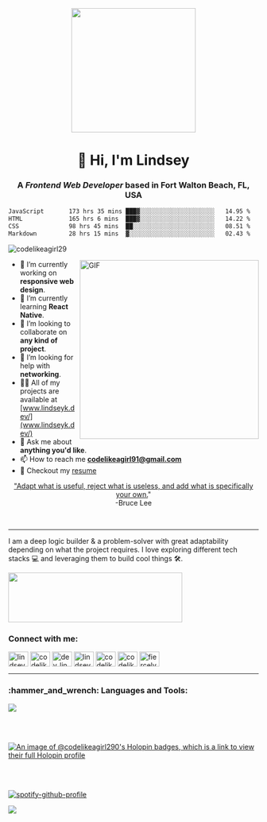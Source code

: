 <div id="header" align="center">
  <img src="https://media.giphy.com/media/jrnlTtQdMwdpzXs1l7/giphy.gif" width="250"/>
</div>
<h1 align="center">👋 Hi, I'm Lindsey</h1>
<h3 align="center">A <i>Frontend Web Developer</i> based in Fort Walton Beach, FL, USA</h3>

<!--START_SECTION:waka-->

```txt
JavaScript       173 hrs 35 mins ███▓░░░░░░░░░░░░░░░░░░░░░   14.95 %
HTML             165 hrs 6 mins  ███▓░░░░░░░░░░░░░░░░░░░░░   14.22 %
CSS              98 hrs 45 mins  ██░░░░░░░░░░░░░░░░░░░░░░░   08.51 %
Markdown         28 hrs 15 mins  ▓░░░░░░░░░░░░░░░░░░░░░░░░   02.43 %
```

<!--END_SECTION:waka-->

<p align="left"> <img src="https://komarev.com/ghpvc/?username=codelikeagirl29&label=Profile%20views&color=0e75b6&style=flat" alt="codelikeagirl29" /> </p>

<img align="right" alt="GIF" src="https://res.cloudinary.com/codelikeagirl29/image/upload/v1685765728/dev-branding/dev_girl_rxjcb3_scevwv.png" width="360px"/>

- 🔭 I’m currently working on **responsive web design**.
- 🌱 I’m currently learning **React Native**.
- 👯 I’m looking to collaborate on **any kind of project**.
- 🤝 I’m looking for help with **networking**.
- 👨‍💻 All of my projects are available at [www.lindseyk.dev/](www.lindseyk.dev/)
- 💬 Ask me about **anything you'd like**.
- 📫 How to reach me **codelikeagirl91@gmail.com**
- 📝 Checkout my [resume](https://drive.google.com/file/d/1BVZxrbHCzUo37u5Fx-chgjJkh8DSLKfU/view?usp=sharing)

<p align="center"><u>"Adapt what is useful, reject what is useless, and add what is specifically your own.</u>"<br> -Bruce Lee</p>
<br/>

---

<p align="left">I am a deep logic builder & a problem-solver with great adaptability depending on what the project requires. I love exploring different tech stacks 💻 and leveraging them to build cool things 🛠️. </p>

<img src="https://user-images.githubusercontent.com/25946305/149823995-93f5e982-97fd-4c20-b096-dec039e8905b.png" alt="" width="350px" height="100px" />

<h3 align="left">Connect with me:</h3>
<p align="left">
<a href="https://codepen.io/lindseythedeveloper" target="blank"><img align="center" src="https://raw.githubusercontent.com/rahuldkjain/github-profile-readme-generator/master/src/images/icons/Social/codepen.svg" alt="lindseythedeveloper" height="30" width="40" /></a>
<a href="https://dev.to/codelikeagirl29" target="blank"><img align="center" src="https://raw.githubusercontent.com/rahuldkjain/github-profile-readme-generator/master/src/images/icons/Social/devto.svg" alt="codelikeagirl29" height="30" width="40" /></a>
<a href="https://twitter.com/dev_lindseyk" target="blank"><img align="center" src="https://raw.githubusercontent.com/rahuldkjain/github-profile-readme-generator/master/src/images/icons/Social/twitter.svg" alt="dev_lindseyk" height="30" width="40" /></a>
<a href="https://linkedin.com/in/lindsey-howard" target="blank"><img align="center" src="https://raw.githubusercontent.com/rahuldkjain/github-profile-readme-generator/master/src/images/icons/Social/linked-in-alt.svg" alt="lindsey-howard" height="30" width="40" /></a>
<a href="https://codesandbox.com/codelikeagirl29" target="blank"><img align="center" src="https://raw.githubusercontent.com/rahuldkjain/github-profile-readme-generator/master/src/images/icons/Social/codesandbox.svg" alt="codelikeagirl29" height="30" width="40" /></a>
<a href="https://fb.com/codelikeagirl91" target="blank"><img align="center" src="https://raw.githubusercontent.com/rahuldkjain/github-profile-readme-generator/master/src/images/icons/Social/facebook.svg" alt="codelikeagirl91" height="30" width="40" /></a>
<a href="https://instagram.com/fiercely.lindseyy" target="blank"><img align="center" src="https://raw.githubusercontent.com/rahuldkjain/github-profile-readme-generator/master/src/images/icons/Social/instagram.svg" alt="fiercely.lindseyy" height="30" width="40" /></a>
</p>

---

<h3 align="left">:hammer_and_wrench: Languages and Tools:</h3>
<p align="left"> <a href="https://skillicons.dev" target="_blank" rel="noreferrer"> <img src="https://skillicons.dev/icons?i=nextjs,react,css,express,gatsby,git,js,mongodb,nodejs,postgres,sass,tailwind,bootstrap,postman,vscode" /></a> 

<br /><br />

[![An image of @codelikeagirl290's Holopin badges, which is a link to view their full Holopin profile](https://holopin.me/codelikeagirl290)](https://holopin.io/@codelikeagirl290)

<br /><br/>

[![spotify-github-profile](https://spotify-github-profile.vercel.app/api/view?uid=1290519664&cover_image=true&theme=natemoo-re&show_offline=false&background_color=121212&bar_color=ffa8ef&bar_color_cover=false)](https://spotify-github-profile.vercel.app/api/view?uid=1290519664&redirect=true)

![](https://hit.yhype.me/github/profile?user_id=25946305)
